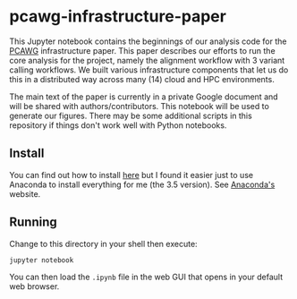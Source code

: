 # pcawg-infrastructure-paper

This Jupyter notebook contains the beginnings of our analysis code for the [PCAWG](https://dcc.icgc.org/pcawg) infrastructure paper.  This paper describes our efforts to run the core analysis for the project, namely the alignment workflow with 3 variant calling workflows.  We built various infrastructure components that let us do this in a distributed way across many (14) cloud and HPC environments.

The main text of the paper is currently in a private Google document and will be shared with authors/contributors.  This notebook will be used to generate our figures. There may be some additional scripts in this repository if things don't work well with Python notebooks.

## Install

You can find out how to install [here](http://jupyter.readthedocs.org/en/latest/install.html) but I found it easier just to use Anaconda to install everything for me (the 3.5 version).  See [Anaconda's](https://www.continuum.io/downloads) website.

## Running

Change to this directory in your shell then execute:

    jupyter notebook

You can then load the `.ipynb` file in the web GUI that opens in your default web browser.

